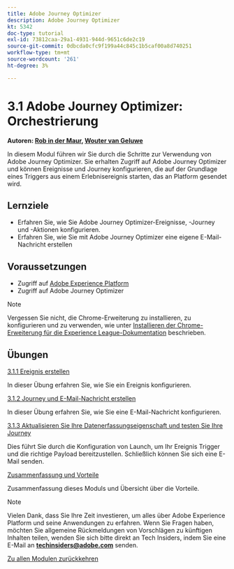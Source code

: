 ```yaml
---
title: Adobe Journey Optimizer
description: Adobe Journey Optimizer
kt: 5342
doc-type: tutorial
exl-id: 73812caa-29a1-4931-944d-9651c6de2c19
source-git-commit: 0dbcda0cfc9f199a44c845c1b5caf00a8d740251
workflow-type: tm+mt
source-wordcount: '261'
ht-degree: 3%

---
```


# 3.1 Adobe Journey Optimizer: Orchestrierung

**Autoren: [Rob in der Maur](https://www.linkedin.com/in/ridmaur/), [Wouter van Geluwe](https://www.linkedin.com/in/woutervangeluwe/)**

In diesem Modul führen wir Sie durch die Schritte zur Verwendung von Adobe Journey Optimizer. Sie erhalten Zugriff auf Adobe Journey Optimizer und können Ereignisse und Journey konfigurieren, die auf der Grundlage eines Triggers aus einem Erlebnisereignis starten, das an Platform gesendet wird.

## Lernziele

- Erfahren Sie, wie Sie Adobe Journey Optimizer-Ereignisse, -Journey und -Aktionen konfigurieren.
- Erfahren Sie, wie Sie mit Adobe Journey Optimizer eine eigene E-Mail-Nachricht erstellen

## Voraussetzungen

- Zugriff auf [Adobe Experience Platform](https://experience.adobe.com/platform)
- Zugriff auf Adobe Journey Optimizer

>[!NOTE]
>
>Vergessen Sie nicht, die Chrome-Erweiterung zu installieren, zu konfigurieren und zu verwenden, wie unter [Installieren der Chrome-Erweiterung für die Experience League-Dokumentation](../../gettingstarted/gettingstarted/ex1.md) beschrieben.

## Übungen

[3.1.1 Ereignis erstellen](./ex1.md)

In dieser Übung erfahren Sie, wie Sie ein Ereignis konfigurieren.

[3.1.2 Journey und E-Mail-Nachricht erstellen](./ex2.md)

In dieser Übung erfahren Sie, wie Sie eine E-Mail-Nachricht konfigurieren.

[3.1.3 Aktualisieren Sie Ihre Datenerfassungseigenschaft und testen Sie Ihre Journey](./ex3.md)

Dies führt Sie durch die Konfiguration von Launch, um Ihr Ereignis Trigger und die richtige Payload bereitzustellen. Schließlich können Sie sich eine E-Mail senden.

[Zusammenfassung und Vorteile](./summary.md)

Zusammenfassung dieses Moduls und Übersicht über die Vorteile.

>[!NOTE]
>
>Vielen Dank, dass Sie Ihre Zeit investieren, um alles über Adobe Experience Platform und seine Anwendungen zu erfahren. Wenn Sie Fragen haben, möchten Sie allgemeine Rückmeldungen von Vorschlägen zu künftigen Inhalten teilen, wenden Sie sich bitte direkt an Tech Insiders, indem Sie eine E-Mail an **techinsiders@adobe.com** senden.

[Zu allen Modulen zurückkehren](../../../overview.md)
